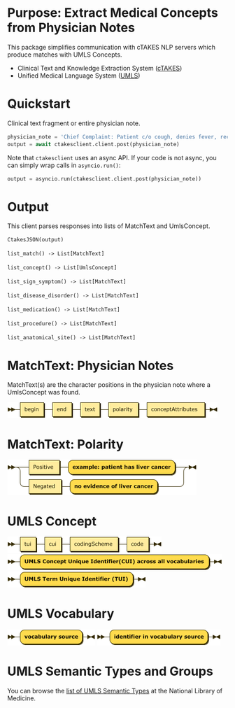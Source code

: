 # Purpose: Extract Medical Concepts from Physician Notes
This package simplifies communication with cTAKES NLP servers which produce matches with UMLS Concepts.

- Clinical Text and Knowledge Extraction System ([cTAKES](http://ctakes.apache.org))
- Unified Medical Language System ([UMLS](https://nlm.nih.gov/research/umls))

# Quickstart
Clinical text fragment or entire physician note.

```python
physician_note = 'Chief Complaint: Patient c/o cough, denies fever, recent COVID test negative. Denies smoking.'
output = await ctakesclient.client.post(physician_note)
```

Note that `ctakesclient` uses an async API.
If your code is not async, you can simply wrap calls in `asyncio.run()`:

```python
output = asyncio.run(ctakesclient.client.post(physician_note))
```

# Output

This client parses responses into lists of MatchText and UmlsConcept.

```
CtakesJSON(output)

list_match() -> List[MatchText]

list_concept() -> List[UmlsConcept]

list_sign_symptom() -> List[MatchText]

list_disease_disorder() -> List[MatchText]

list_medication() -> List[MatchText]

list_procedure() -> List[MatchText]

list_anatomical_site() -> List[MatchText]
```

# MatchText: Physician Notes
MatchText(s) are the character positions in the physician note where a UmlsConcept was found.

![MatchText::= begin end text polarity UmlsConcept+](https://raw.githubusercontent.com/Machine-Learning-for-Medical-Language/ctakes-client-py/de43929/docs/diagram/MatchText.png)

# MatchText: Polarity
![](https://raw.githubusercontent.com/Machine-Learning-for-Medical-Language/ctakes-client-py/de43929/docs/diagram/polarity.png)

# UMLS Concept
![](https://raw.githubusercontent.com/Machine-Learning-for-Medical-Language/ctakes-client-py/de43929/docs/diagram/UmlsConcept.png)
![](https://raw.githubusercontent.com/Machine-Learning-for-Medical-Language/ctakes-client-py/de43929/docs/diagram/cui.png)
![](https://raw.githubusercontent.com/Machine-Learning-for-Medical-Language/ctakes-client-py/de43929/docs/diagram/tui.png)

# UMLS Vocabulary
![](https://raw.githubusercontent.com/Machine-Learning-for-Medical-Language/ctakes-client-py/de43929/docs/diagram/codingScheme.png)
![](https://raw.githubusercontent.com/Machine-Learning-for-Medical-Language/ctakes-client-py/de43929/docs/diagram/code.png)

# UMLS Semantic Types and Groups
You can browse the [list of UMLS Semantic Types](https://uts.nlm.nih.gov/uts/umls/semantic-network/root)
at the National Library of Medicine.
